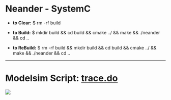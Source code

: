 # Neander - SystemC

* **to Clear:**
		$ rm -rf build

* **to Build:**
		$ mkdir build && cd build && cmake ../ && make && ./neander && cd ..
	
* **to ReBuild:**
		$ rm -rf build && mkdir build && cd build && cmake ../ && make && ./neander && cd ..


-----

# **Modelsim Script:** [**trace.do**](https://github.com/lsmanoel/neander_systemC/blob/master/trace.do)

![
](https://raw.githubusercontent.com/lsmanoel/neander_systemC/master/img/modelsim_1.png)